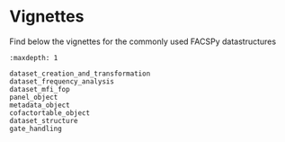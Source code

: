 # Vignettes

Find below the vignettes for the commonly used FACSPy datastructures

```{toctree}
:maxdepth: 1

dataset_creation_and_transformation
dataset_frequency_analysis
dataset_mfi_fop
panel_object
metadata_object
cofactortable_object
dataset_structure
gate_handling

```

